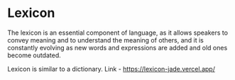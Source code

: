 # Lexicon

The lexicon is an essential component of language, as it allows speakers to convey meaning and to understand the meaning of others, and it is constantly evolving as new words and expressions are added and old ones become outdated.

Lexicon is similar to a dictionary.
Link - https://lexicon-jade.vercel.app/
